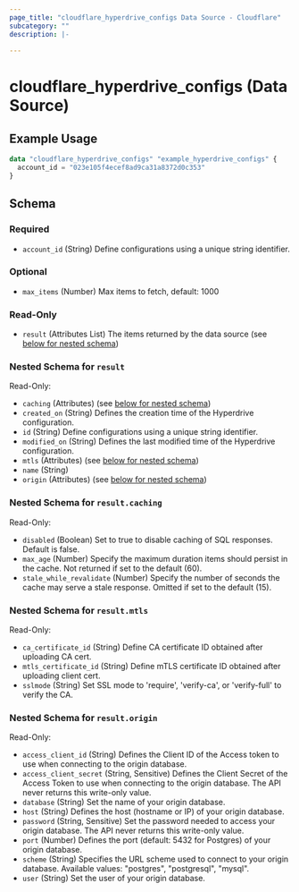 ```yaml
---
page_title: "cloudflare_hyperdrive_configs Data Source - Cloudflare"
subcategory: ""
description: |-
  
---
```


# cloudflare_hyperdrive_configs (Data Source)



## Example Usage

```terraform
data "cloudflare_hyperdrive_configs" "example_hyperdrive_configs" {
  account_id = "023e105f4ecef8ad9ca31a8372d0c353"
}
```

<!-- schema generated by tfplugindocs -->
## Schema

### Required

- `account_id` (String) Define configurations using a unique string identifier.

### Optional

- `max_items` (Number) Max items to fetch, default: 1000

### Read-Only

- `result` (Attributes List) The items returned by the data source (see [below for nested schema](#nestedatt--result))

<a id="nestedatt--result"></a>
### Nested Schema for `result`

Read-Only:

- `caching` (Attributes) (see [below for nested schema](#nestedatt--result--caching))
- `created_on` (String) Defines the creation time of the Hyperdrive configuration.
- `id` (String) Define configurations using a unique string identifier.
- `modified_on` (String) Defines the last modified time of the Hyperdrive configuration.
- `mtls` (Attributes) (see [below for nested schema](#nestedatt--result--mtls))
- `name` (String)
- `origin` (Attributes) (see [below for nested schema](#nestedatt--result--origin))

<a id="nestedatt--result--caching"></a>
### Nested Schema for `result.caching`

Read-Only:

- `disabled` (Boolean) Set to true to disable caching of SQL responses. Default is false.
- `max_age` (Number) Specify the maximum duration items should persist in the cache. Not returned if set to the default (60).
- `stale_while_revalidate` (Number) Specify the number of seconds the cache may serve a stale response. Omitted if set to the default (15).


<a id="nestedatt--result--mtls"></a>
### Nested Schema for `result.mtls`

Read-Only:

- `ca_certificate_id` (String) Define CA certificate ID obtained after uploading CA cert.
- `mtls_certificate_id` (String) Define mTLS certificate ID obtained after uploading client cert.
- `sslmode` (String) Set SSL mode to 'require', 'verify-ca', or 'verify-full' to verify the CA.


<a id="nestedatt--result--origin"></a>
### Nested Schema for `result.origin`

Read-Only:

- `access_client_id` (String) Defines the Client ID of the Access token to use when connecting to the origin database.
- `access_client_secret` (String, Sensitive) Defines the Client Secret of the Access Token to use when connecting to the origin database. The API never returns this write-only value.
- `database` (String) Set the name of your origin database.
- `host` (String) Defines the host (hostname or IP) of your origin database.
- `password` (String, Sensitive) Set the password needed to access your origin database. The API never returns this write-only value.
- `port` (Number) Defines the port (default: 5432 for Postgres) of your origin database.
- `scheme` (String) Specifies the URL scheme used to connect to your origin database.
Available values: "postgres", "postgresql", "mysql".
- `user` (String) Set the user of your origin database.


